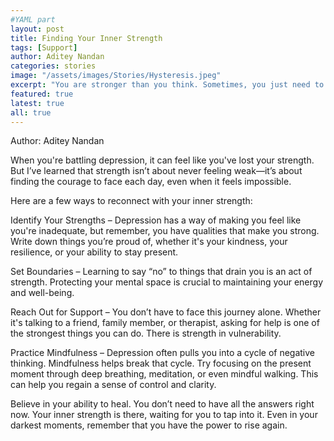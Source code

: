 ```yaml
---
#YAML part
layout: post
title: Finding Your Inner Strength
tags: [Support]
author: Aditey Nandan
categories: stories
image: "/assets/images/Stories/Hysteresis.jpeg"
excerpt: "You are stronger than you think. Sometimes, you just need to believe it."
featured: true
latest: true
all: true
---
```


Author: Aditey Nandan


When you're battling depression, it can feel like you've lost your strength. But I’ve learned that strength isn’t about never feeling weak—it’s about finding the courage to face each day, even when it feels impossible.

Here are a few ways to reconnect with your inner strength:

Identify Your Strengths – Depression has a way of making you feel like you're inadequate, but remember, you have qualities that make you strong. Write down things you’re proud of, whether it's your kindness, your resilience, or your ability to stay present.

Set Boundaries – Learning to say “no” to things that drain you is an act of strength. Protecting your mental space is crucial to maintaining your energy and well-being.

Reach Out for Support – You don’t have to face this journey alone. Whether it's talking to a friend, family member, or therapist, asking for help is one of the strongest things you can do. There is strength in vulnerability.

Practice Mindfulness – Depression often pulls you into a cycle of negative thinking. Mindfulness helps break that cycle. Try focusing on the present moment through deep breathing, meditation, or even mindful walking. This can help you regain a sense of control and clarity.

Believe in your ability to heal. You don’t need to have all the answers right now. Your inner strength is there, waiting for you to tap into it. Even in your darkest moments, remember that you have the power to rise again.